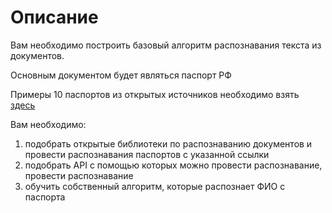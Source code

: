 # Описание

Вам необходимо построить базовый алгоритм распознавания текста из документов.

Основным документом будет являться паспорт РФ

Примеры 10 паспортов из открытых источников необходимо взять [здесь](https://disk.yandex.ru/d/kVdTaY8TuGvBkw)

Вам необходимо:
1) подобрать открытые библиотеки по распознаванию документов и провести распознавания паспортов с указанной ссылки
2) подобрать API c помощью которых можно провести распознавание, провести распознавание
3) обучить собственный алгоритм, которые распознает ФИО с паспорта
